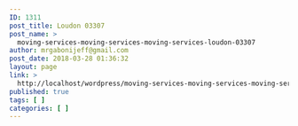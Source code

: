 ```yaml
---
ID: 1311
post_title: Loudon 03307
post_name: >
  moving-services-moving-services-moving-services-loudon-03307
author: mrgabonijeff@gmail.com
post_date: 2018-03-28 01:36:32
layout: page
link: >
  http://localhost/wordpress/moving-services-moving-services-moving-services-loudon-03307/
published: true
tags: [ ]
categories: [ ]
---
```

